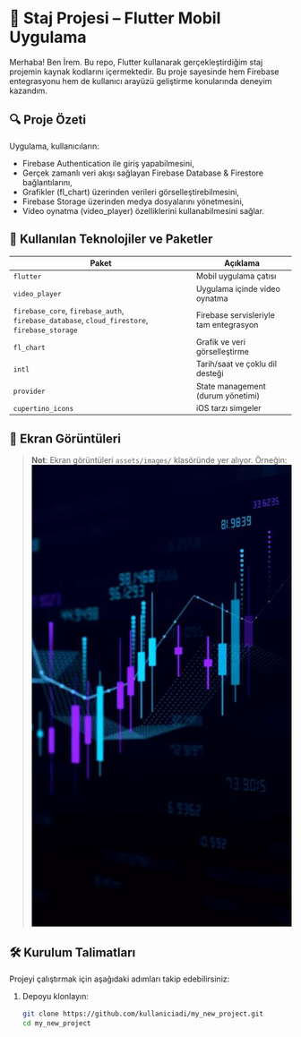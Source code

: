 # 📱 Staj Projesi – Flutter Mobil Uygulama

Merhaba! Ben İrem. Bu repo, Flutter kullanarak gerçekleştirdiğim staj projemin kaynak kodlarını içermektedir. Bu proje sayesinde hem Firebase entegrasyonu hem de kullanıcı arayüzü geliştirme konularında deneyim kazandım.

## 🔍 Proje Özeti

Uygulama, kullanıcıların:
- Firebase Authentication ile giriş yapabilmesini,
- Gerçek zamanlı veri akışı sağlayan Firebase Database & Firestore bağlantılarını,
- Grafikler (fl_chart) üzerinden verileri görselleştirebilmesini,
- Firebase Storage üzerinden medya dosyalarını yönetmesini,
- Video oynatma (video_player) özelliklerini kullanabilmesini sağlar.

## 🚀 Kullanılan Teknolojiler ve Paketler

| Paket | Açıklama |
|-------|----------|
| `flutter` | Mobil uygulama çatısı |
| `video_player` | Uygulama içinde video oynatma |
| `firebase_core`, `firebase_auth`, `firebase_database`, `cloud_firestore`, `firebase_storage` | Firebase servisleriyle tam entegrasyon |
| `fl_chart` | Grafik ve veri görselleştirme |
| `intl` | Tarih/saat ve çoklu dil desteği |
| `provider` | State management (durum yönetimi) |
| `cupertino_icons` | iOS tarzı simgeler |

## 📸 Ekran Görüntüleri

> **Not**: Ekran görüntüleri `assets/images/` klasöründe yer alıyor. Örneğin:
> ![Uygulama Arka Plan](assets/images/background.jpg)

## 🛠️ Kurulum Talimatları

Projeyi çalıştırmak için aşağıdaki adımları takip edebilirsiniz:

1. Depoyu klonlayın:
   ```bash
   git clone https://github.com/kullaniciadi/my_new_project.git
   cd my_new_project
